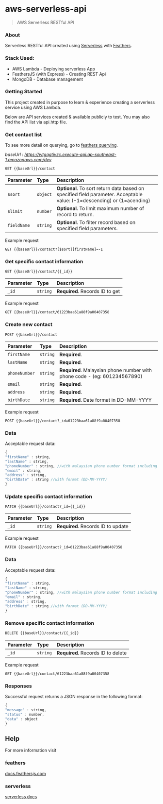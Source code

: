 # aws-serverless-api

> AWS Serverless RESTful API

### About

Serverless RESTful API created using [Serverless](https://www.serverless.com/framework/docs/getting-started) with [Feathers](http://feathersjs.com).
  



### Stack Used:

- AWS Lambda - Deploying serverless App
- FeathersJS (with Express) - Creating REST Api
- MongoDB - Database management

 



### Getting Started

This project created in purpose to learn & experience creating a serverless service using AWS Lambda.

Below are API services created & available publicly to test. You may also find the API list via api.http file.




### Get contact list

To see more detail on querying, go to [feathers querying](https://docs.feathersjs.com/api/databases/querying.html).



_baseUrl : https://wtgqgtivzc.execute-api.ap-southeast-1.amazonaws.com/dev_

```http
GET {{baseUrl}}/contact
```
| Parameter | Type | Description |
| :--- | :--- | :--- |
| `$sort` | `object` | **Optional**. To sort return data based on specified field parameter. Acceptable value: (-1=descending) or (1=acending) |
| `$limit` | `number` | **Optional**. To limit maximum number of record to return. |
| `fieldName` | `string` | **Optional**. To filter record based on specified field parameters. |


Example request
```http
GET {{baseUrl}}/contact?[$sort][firstName]=-1
```




### Get specific contact information

```http
GET {{baseUrl}}/contact/{{_id}}
```
| Parameter | Type | Description |
| :--- | :--- | :--- |
| `_id` | `string` | **Required**. Records ID to get |


Example request
```http
GET {{baseUrl}}/contact/61223baa61a88f9a00407358
```



### Create new contact

```http
POST {{baseUrl}}/contact
```
| Parameter | Type | Description |
| :--- | :--- | :--- |
| `firstName` | `string` | **Required**. |
| `lastName` | `string` | **Required**. |
| `phoneNumber` | `string` | **Required**. Malaysian phone number with phone code - (eg: 601234567890) |
| `email` | `string` | **Required**.  |
| `address` | `string` | **Required**. |
| `birthDate` | `string` | **Required**. Date format in DD-MM-YYYY |


Example request
```http
POST {{baseUrl}}/contact?_id=61223baa61a88f9a00407358
```


### Data

Acceptable request data: 

```javascript
{
"firstName" : string,
"lastName" : string,
"phoneNumber" : string, //with malaysian phone number format including phone code,
"email" : string,
"address" : string,
"birthDate" : string //with format (DD-MM-YYYY)
}
```



### Update specific contact information

```http
PATCH {{baseUrl}}/contact?_id={{_id}}
```
| Parameter | Type | Description |
| :--- | :--- | :--- |
| `_id` | `string` | **Required**. Records ID to update |


Example request
```http
PATCH {{baseUrl}}/contact?_id=61223baa61a88f9a00407358
```


### Data

Acceptable request data: 

```javascript
{
"firstName" : string,
"lastName" : string,
"phoneNumber" : string, //with malaysian phone number format including phone code,
"email" : string,
"address" : string,
"birthDate" : string //with format (DD-MM-YYYY)
}
```



### Remove specific contact information

```http
DELETE {{baseUrl}}/contact/{{_id}}
```
| Parameter | Type | Description |
| :--- | :--- | :--- |
| `_id` | `string` | **Required**. Records ID to delete |


Example request
```http
GET {{baseUrl}}/contact/61223baa61a88f9a00407358
```




### Responses
Successful request returns a JSON response in the following format:
```javascript
{
"message" : string,
"status" : number,
"data" : object
}
```



## Help

For more information visit

### ****feathers****
[docs.feathersjs.com](http://docs.feathersjs.com)

### ****serverless****
[serverless docs](https://www.serverless.com/framework/docs/guides/)
